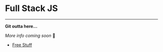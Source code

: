 # Full Stack JS
-------
**Git outta here...**


_More info coming soon_ :rocket:


-   [Free Stuff](https://www.useloom.com/?ref=108892)
